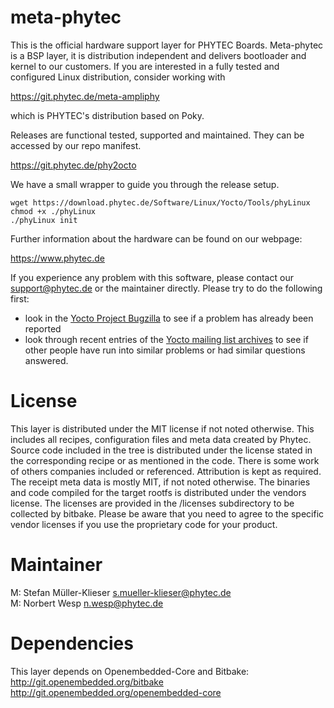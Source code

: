 meta-phytec
===========

This is the official hardware support layer for PHYTEC Boards.
Meta-phytec is a BSP layer, it is distribution independent and delivers
bootloader and kernel to our customers.
If you are interested in a fully tested and configured Linux
distribution, consider working with

  <https://git.phytec.de/meta-ampliphy>

which is PHYTEC's distribution based on Poky.

Releases are functional tested, supported and maintained. They can be
accessed by our repo manifest.

  <https://git.phytec.de/phy2octo>

We have a small wrapper to guide you through the release setup.

```
wget https://download.phytec.de/Software/Linux/Yocto/Tools/phyLinux
chmod +x ./phyLinux
./phyLinux init
```

Further information about the hardware can be found on our webpage:

  <https://www.phytec.de>

If you experience any problem with this software, please contact our
<support@phytec.de> or the maintainer directly.
Please try to do the following first:

* look in the
  [Yocto Project Bugzilla](http://bugzilla.yoctoproject.org/)
  to see if a problem has already been reported
* look through recent entries of the
  [Yocto mailing list archives](https://lists.yoctoproject.org/pipermail/yocto/)
  to see if other people have run into similar
  problems or had similar questions answered.

License
=======

This layer is distributed under the MIT license if not noted otherwise.
This includes all recipes, configuration files and meta data created by
Phytec. Source code included in the tree is distributed under the
license stated in the corresponding recipe or as mentioned in the code.
There is some work of others companies included or referenced.
Attribution is kept as required. The receipt meta data is mostly MIT,
if not noted otherwise. The binaries and code compiled for the target
rootfs is distributed under the vendors license. The licenses are
provided in the /licenses subdirectory to be collected by bitbake.
Please be aware that you need to agree to the specific vendor licenses
if you use the proprietary code for your product.

Maintainer
==========

M:  Stefan Müller-Klieser <s.mueller-klieser@phytec.de>  
M:  Norbert Wesp <n.wesp@phytec.de>

Dependencies
============

This layer depends on Openembedded-Core and Bitbake:  
<http://git.openembedded.org/bitbake>  
<http://git.openembedded.org/openembedded-core>
